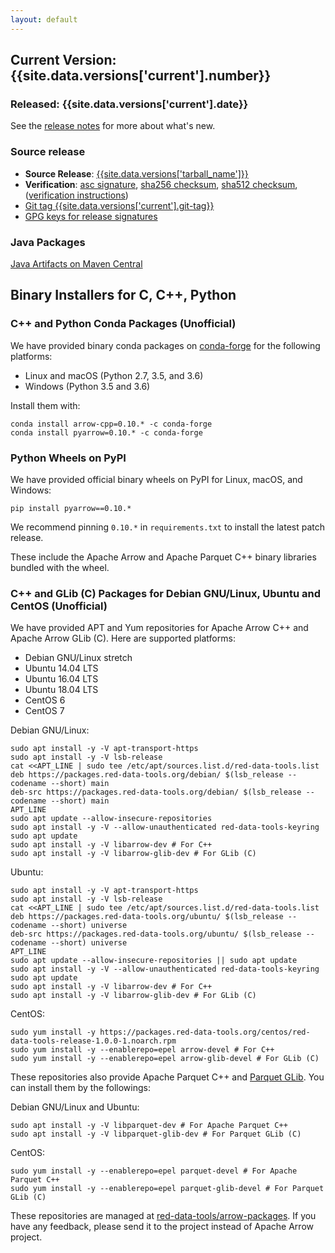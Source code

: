 ```yaml
---
layout: default
---
```

<!--
{% comment %}
Licensed to the Apache Software Foundation (ASF) under one or more
contributor license agreements.  See the NOTICE file distributed with
this work for additional information regarding copyright ownership.
The ASF licenses this file to you under the Apache License, Version 2.0
(the "License"); you may not use this file except in compliance with
the License.  You may obtain a copy of the License at

http://www.apache.org/licenses/LICENSE-2.0

Unless required by applicable law or agreed to in writing, software
distributed under the License is distributed on an "AS IS" BASIS,
WITHOUT WARRANTIES OR CONDITIONS OF ANY KIND, either express or implied.
See the License for the specific language governing permissions and
limitations under the License.
{% endcomment %}
-->

## Current Version: {{site.data.versions['current'].number}}

### Released: {{site.data.versions['current'].date}}

See the [release notes][10] for more about what's new.

### Source release

* **Source Release**: [{{site.data.versions['tarball_name']}}][6]
* **Verification**: [asc signature][13], [sha256 checksum][14], [sha512 checksum][15], ([verification instructions][12])
* [Git tag {{site.data.versions['current'].git-tag}}][2]
* [GPG keys for release signatures][11]

### Java Packages

[Java Artifacts on Maven Central][4]

## Binary Installers for C, C++, Python

### C++ and Python Conda Packages (Unofficial)

We have provided binary conda packages on [conda-forge][5] for the following
platforms:

* Linux and macOS (Python 2.7, 3.5, and 3.6)
* Windows (Python 3.5 and 3.6)

Install them with:


```shell
conda install arrow-cpp=0.10.* -c conda-forge
conda install pyarrow=0.10.* -c conda-forge
```

### Python Wheels on PyPI

We have provided official binary wheels on PyPI for Linux, macOS, and Windows:

```shell
pip install pyarrow==0.10.*
```

We recommend pinning `0.10.*` in `requirements.txt` to install the latest patch
release.

These include the Apache Arrow and Apache Parquet C++ binary libraries bundled
with the wheel.

### C++ and GLib (C) Packages for Debian GNU/Linux, Ubuntu and CentOS (Unofficial)

We have provided APT and Yum repositories for Apache Arrow C++ and
Apache Arrow GLib (C). Here are supported platforms:

* Debian GNU/Linux stretch
* Ubuntu 14.04 LTS
* Ubuntu 16.04 LTS
* Ubuntu 18.04 LTS
* CentOS 6
* CentOS 7

Debian GNU/Linux:

```shell
sudo apt install -y -V apt-transport-https
sudo apt install -y -V lsb-release
cat <<APT_LINE | sudo tee /etc/apt/sources.list.d/red-data-tools.list
deb https://packages.red-data-tools.org/debian/ $(lsb_release --codename --short) main
deb-src https://packages.red-data-tools.org/debian/ $(lsb_release --codename --short) main
APT_LINE
sudo apt update --allow-insecure-repositories
sudo apt install -y -V --allow-unauthenticated red-data-tools-keyring
sudo apt update
sudo apt install -y -V libarrow-dev # For C++
sudo apt install -y -V libarrow-glib-dev # For GLib (C)
```

Ubuntu:

```shell
sudo apt install -y -V apt-transport-https
sudo apt install -y -V lsb-release
cat <<APT_LINE | sudo tee /etc/apt/sources.list.d/red-data-tools.list
deb https://packages.red-data-tools.org/ubuntu/ $(lsb_release --codename --short) universe
deb-src https://packages.red-data-tools.org/ubuntu/ $(lsb_release --codename --short) universe
APT_LINE
sudo apt update --allow-insecure-repositories || sudo apt update
sudo apt install -y -V --allow-unauthenticated red-data-tools-keyring
sudo apt update
sudo apt install -y -V libarrow-dev # For C++
sudo apt install -y -V libarrow-glib-dev # For GLib (C)
```

CentOS:

```shell
sudo yum install -y https://packages.red-data-tools.org/centos/red-data-tools-release-1.0.0-1.noarch.rpm
sudo yum install -y --enablerepo=epel arrow-devel # For C++
sudo yum install -y --enablerepo=epel arrow-glib-devel # For GLib (C)
```

These repositories also provide Apache Parquet C++ and
[Parquet GLib][8]. You can install them by the followings:

Debian GNU/Linux and Ubuntu:

```shell
sudo apt install -y -V libparquet-dev # For Apache Parquet C++
sudo apt install -y -V libparquet-glib-dev # For Parquet GLib (C)
```

CentOS:

```shell
sudo yum install -y --enablerepo=epel parquet-devel # For Apache Parquet C++
sudo yum install -y --enablerepo=epel parquet-glib-devel # For Parquet GLib (C)
```

These repositories are managed at
[red-data-tools/arrow-packages][9]. If you have any feedback, please
send it to the project instead of Apache Arrow project.

[1]: {{site.data.versions['current'].mirrors}}
[2]: {{site.data.versions['current'].github-tag-link}}
[4]: {{site.data.versions['current'].java-artifacts}}
[5]: http://conda-forge.github.io
[6]: {{site.data.versions['current'].mirrors-tar}}
[8]: https://github.com/red-data-tools/parquet-glib
[9]: https://github.com/red-data-tools/arrow-packages
[10]: {{site.data.versions['current'].release-notes}}
[11]: http://www.apache.org/dist/arrow/KEYS
[12]: https://www.apache.org/dyn/closer.cgi#verify
[13]: {{site.data.versions['current'].asc}}
[14]: {{site.data.versions['current'].sha256}}
[15]: {{site.data.versions['current'].sha512}}
